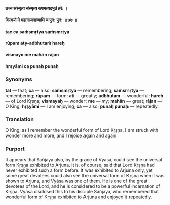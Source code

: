 #### तच्च संस्मृत्य संस्मृत्य रूपमत्यद्भुतं हरे: ।
#### विस्मयो मे महान्राजन्हृष्यामि च पुन: पुन: ॥ ७७ ॥

#### tac ca saṁsmṛtya saṁsmṛtya
#### rūpam aty-adbhutaṁ hareḥ
#### vismayo me mahān rājan
#### hṛṣyāmi ca punaḥ punaḥ

### Synonyms

**tat** — that; **ca** — also; **saṁsmṛtya** — remembering; **saṁsmṛtya** — remembering; **rūpam** — form; **ati** — greatly; **adbhutam** — wonderful; **hareḥ** — of Lord Kṛṣṇa; **vismayaḥ** — wonder; **me** — my; **mahān** — great; **rājan** — O King; **hṛṣyāmi** — I am enjoying; **ca** — also; **punaḥ** **punaḥ** — repeatedly.

### Translation

O King, as I remember the wonderful form of Lord Kṛṣṇa, I am struck with wonder more and more, and I rejoice again and again.

### Purport

It appears that Sañjaya also, by the grace of Vyāsa, could see the universal form Kṛṣṇa exhibited to Arjuna. It is, of course, said that Lord Kṛṣṇa had never exhibited such a form before. It was exhibited to Arjuna only, yet some great devotees could also see the universal form of Kṛṣṇa when it was shown to Arjuna, and Vyāsa was one of them. He is one of the great devotees of the Lord, and he is considered to be a powerful incarnation of Kṛṣṇa. Vyāsa disclosed this to his disciple Sañjaya, who remembered that wonderful form of Kṛṣṇa exhibited to Arjuna and enjoyed it repeatedly.